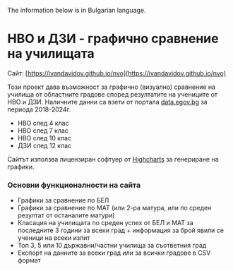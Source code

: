 The information below is in Bulgarian language.

# НВО и ДЗИ - графично сравнение на училищата

Сайт: [https://ivandavidov.github.io/nvo](https://ivandavidov.github.io/nvo)

Този проект дава възможност за графично (визуално) сравнение на училища от областните градове според резултатите на учениците от НВО и ДЗИ. Наличните данни са взети от портала [data.egov.bg](https://data.egov.bg) за периода 2018-2024г.

* НВО след 4 клас
* НВО след 7 клас
* НВО след 10 клас
* ДЗИ след 12 клас

Сайтът използва лицензиран софтуер от [Highcharts](http://highcharts.com) за генериране на графики.

### Основни функционалности на сайта

* Графики за сравнение по БЕЛ
* Графики за сравнение по МАТ (или 2-ра матура, или по среден резултат от останалите матури)
* Класация на училищата по среден успех от БЕЛ и МАТ за последните 3 години за всеки град + информация за брой явили се ученици на всеки изпит
* Топ 3, 5 или 10 държавни/частни училища за съответния град
* Експорт на данните за всеки град или за всички градове в CSV формат
